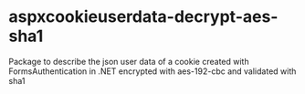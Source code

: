 # aspxcookieuserdata-decrypt-aes-sha1
Package to describe the json user data of a cookie created with FormsAuthentication in .NET encrypted with aes-192-cbc and validated with sha1
